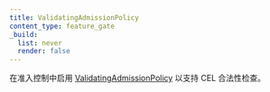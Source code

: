 ```yaml
---
title: ValidatingAdmissionPolicy
content_type: feature_gate
_build:
  list: never
  render: false
---
```


<!--
Enable [ValidatingAdmissionPolicy](/docs/reference/access-authn-authz/validating-admission-policy/) support for CEL validations be used in Admission Control.
-->
在准入控制中启用
[ValidatingAdmissionPolicy](/zh-cn/docs/reference/access-authn-authz/validating-admission-policy/) 以支持 CEL 合法性检查。
